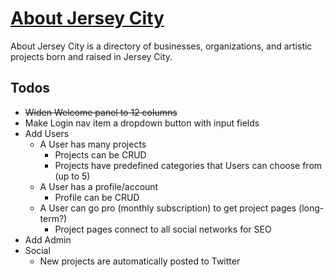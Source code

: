 # [About Jersey City](http://www.aboutjerseycity.com)

About Jersey City is a directory of businesses, organizations, and artistic projects born and raised in Jersey City.

## Todos

* <del>Widen Welcome panel to 12 columns</del>
* Make Login nav item a dropdown button with input fields
* Add Users
	* A User has many projects
		* Projects can be CRUD
		* Projects have predefined categories that Users can choose from (up to 5)
	* A User has a profile/account
		* Profile can be CRUD
	* A User can go pro (monthly subscription) to get project pages (long-term?)
		* Project pages connect to all social networks for SEO
* Add Admin
* Social
	* New projects are automatically posted to Twitter